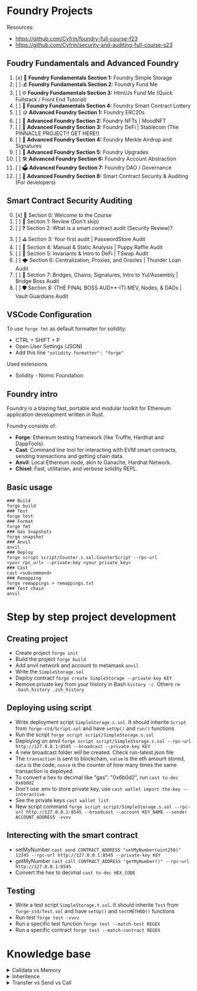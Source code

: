 # Foundry Projects

Resources:
- https://github.com/Cyfrin/foundry-full-course-f23
- https://github.com/Cyfrin/security-and-auditing-full-course-s23


## Foudry Fundamentals and Advanced Foundry
1.  [x] 🔧 **Foundry Fundamentals Section 1:** Foundry Simple Storage
2.  [ ] 💰 **Foundry Fundamentals Section 2:** Foundry Fund Me
3.  [ ] 🌐 **Foundry Fundamentals Section 3:** Html/Js Fund Me (Quick Fullstack / Front End Tutorial)
4.  [ ] 🎲 **Foundry Fundamentals Section 4:** Foundry Smart Contract Lottery
5.  [ ] 🪙 **Advanced Foundry Section 1:** Foundry ERC20s
6.  [ ] 🎨 **Advanced Foundry Section 2:** Foundry NFTs | MoodNFT
7.  [ ] 💸 **Advanced Foundry Section 3:** Foundry DeFi | Stablecoin (The PINNACLE PROJECT!! GET HERE!)
8.  [ ] 🎁 **Advanced Foundry Section 4:** Foundry Merkle Airdrop and Signatures
9.  [ ] 🚀 **Advanced Foundry Section 5:** Foundry Upgrades
10. [ ] 🛠️ **Advanced Foundry Section 6:** Foundry Account Abstraction
11. [ ] 🗳️ **Advanced Foundry Section 7:** Foundry DAO / Governance
12. [ ] 🔐 **Advanced Foundry Section 8:** Smart Contract Security & Auditing (For developers)


## Smart Contract Security Auditing
0. [x] 🤗 Section 0: Welcome to the Course
1. [ ] 🐸 Section 1: Review (Don't skip)
2. [ ] ❓ Section 2: What is a smart contract audit (Security Review)?
3. [ ] ⛳️ Section 3: Your first audit | PasswordStore Audit
4. [ ] 🐶 Section 4: Manual & Static Analysis | Puppy Raffle Audit
5. [ ] 🔄 Section 5: Invariants & Intro to DeFi | TSwap Audit
6. [ ] 🌩️ Section 6: Centralization, Proxies, and Oracles | Thunder Loan Audit
7. [ ] 🌉 Section 7: Bridges, Chains, Signatures, Intro to Yul/Assembly | Bridge Boss Audit
8. [ ] 🛡️ Section 8: (THE FINAL BOSS AUD**-IT) MEV, Nodes, & DAOs | Vault Guardians Audit


## VSCode Configuration
To use `forge fmt` as default formatter for solidity:
- CTRL + SHIFT + P
- Open User Settings (JSON)
- Add this line `"solidity.formatter": "forge"`

Used extensions
- Solidity - Nomic Foundation


## Foundry intro
Foundry is a blazing fast, portable and modular toolkit for Ethereum application development written in Rust.

Foundry consists of:
-   **Forge**: Ethereum testing framework (like Truffle, Hardhat and DappTools).
-   **Cast**: Command line tool for interacting with EVM smart contracts, sending transactions and getting chain data.
-   **Anvil**: Local Ethereum node, akin to Ganache, Hardhat Network.
-   **Chisel**: Fast, utilitarian, and verbose solidity REPL.

## Basic usage
```shell
### Build
forge build
### Test
forge test
### Format
forge fmt
### Gas Snapshots 
forge snapshot
### Anvil
anvil
### Deploy
forge script script/Counter.s.sol:CounterScript --rpc-url <your_rpc_url> --private-key <your_private_key>
### Cast
cast <subcommand>
### Remapping
forge remappings > remappings.txt
### Test chain
anvil
```


# Step by step project development

## Creating project
- Create project `forge init`
- Build the project `forge build`
- Add anvil network and account to metamask `anvil`
- Write the `SimpleStorage.sol`
- Deploy contract `forge create SimpleStorage --private-key KEY`
- Remove private key from your history in Bash `history -c`. Others `rm .bash_history .zsh_history`

## Deploying using script
- Write deployment script `SimpleStorage.s.sol`. It should inherite `Script` from `forge-std/Script.sol` and have `setUp()` and `run()` functions
- Run the script `forge script script/SimpleStorage.s.sol`
- Deploying on anvil `forge script script/SimpleStorage.s.sol --rpc-url http://127.0.0.1:8545 --broadcast --private-key KEY` 
- A new broadcast folder will be created. Check run-latest.json file
- The `transaction` is sent to blockchain, `value` is the eth amount stored, `data` is the code, `nonce` is the counter of how many times the same transaction is deployed.
- To convert a hex to decimal like "gas": "0x6b0d2", run `cast to-dec 0x6b0d2`
- Don't use .env to store private key, use `cast wallet import the-key --interactive`
- See the private keys `cast wallet list`
- New script command `forge script script/SimpleStorage.s.sol --rpc-url http://127.0.0.1:8545 --broadcast --account KEY_NAME --sender ACCOUNT_ADDRESS -vvvv`

## Interecting with the smart contract
- setMyNumber `cast send CONTRACT_ADDRESS "setMyNumber(uint256)" 12345 --rpc-url http://127.0.0.1:8545 --private-key KEY`
- getMyNumber `cast call CONTRACT_ADDRESS "getMyNumber()" --rpc-url http://127.0.0.1:8545`
- Convert the hex to decimal `cast to-dec HEX_CODE`

## Testing
- Write a test script `SimpleStorage.t.sol`. It should inherite `Test` from `forge-std/Test.sol` and have `setUp()` and `testMETHOD()` functions
- Run test `forge test -vvvv`
- Run a specific test function `forge test --match-test REGEX`
- Run a specific contract `forge test --match-contract REGEX`



# Knowledge base

<details>
<summary>Calldata vs Memory</summary>

| Aspect        | Calldata                                 | Memory                                           |
| ------------- | ---------------------------------------- | ------------------------------------------------ |
| Mutability    | Immutable                                | Mutable                                          |
| Usage         | Function arguments are passed through it | Used for temporary data storage and manipulation |
| Efficiency    | Efficient for reading                    | Efficient for data manipulation                  |
| Modifiability | Cannot be modified                       | Can be modified during contract execution        |
| Persistence   | Data is not persistent                   | Data is not persistent                           |
| Clearing      | N/A                                      | Cleared between function calls                   |
| Size          | Limited                                  | Dynamic                                          |


</details>


<details>
<summary>Inheritence</summary>

- To make a method overrideable make it `virtual`
- A contract can inherite another using `is` operator
- Add `override` modifier to the child contract method
</details>


<details>
<summary>Transfer vs Send vs Call</summary>

| Feature          | send                                  | transfer                            | call                                      |
|------------------|---------------------------------------|-------------------------------------|-------------------------------------------|
| **Syntax**       | `address.send(uint256 amount) returns (bool)` | `address.transfer(uint256 amount)` | `address.call{value: uint256}(bytes memory data) returns (bool, bytes memory)` |
| **Gas Limit**    | 2300 (only for logging)               | 2300 (only for logging)             | All available gas or a specific amount    |
| **Error Handling** | Returns `false` on failure           | Throws an exception on failure      | Returns a boolean value and allows access to returned data |
| **Use Case**     | Low-level method for sending Ether, requires explicit failure handling | Automatically reverts on failure, used for simple Ether transfers | Flexible method for sending Ether and calling functions on contracts, requires explicit error handling |
| **Security**     | Safer against reentrancy attacks due to gas limit | Safer against reentrancy attacks due to automatic revert on failure | Requires careful error handling to avoid security pitfalls like reentrancy attacks |
</details>
